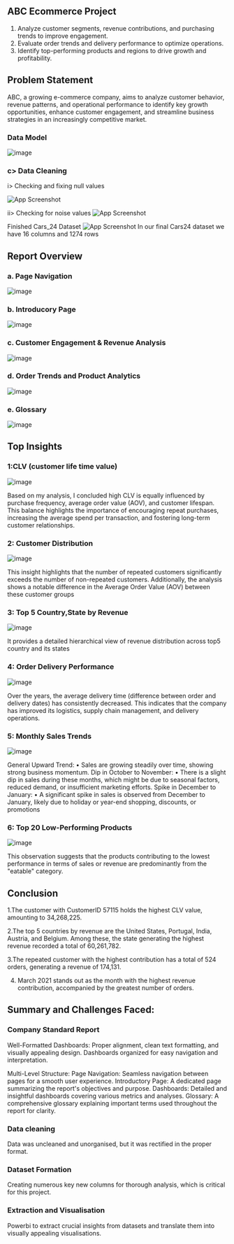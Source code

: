 
## ABC Ecommerce Project

1. Analyze customer segments, revenue contributions, and purchasing trends to improve engagement.
2. Evaluate order trends and delivery performance to optimize operations.
3. Identify top-performing products and regions to drive growth and profitability.
   
## Problem Statement

ABC, a growing e-commerce company, aims to analyze customer behavior, revenue patterns, and operational performance to identify key growth opportunities, enhance customer engagement, and streamline business strategies in an increasingly competitive market.

### Data Model

![image](https://github.com/user-attachments/assets/862001fc-3a36-4173-8601-2ddad2df0fdf)

### c> Data Cleaning

i> Checking and fixing null values

 ![App Screenshot](https://github.com/RahulB711/Cars24-Market-Insights-Uncovering-Trends-Opportunities/blob/main/Screenshot/rectification-nullvalues.png?raw=true)
 

ii> Checking for noise values
![App Screenshot](https://github.com/RahulB711/Cars24-Market-Insights-Uncovering-Trends-Opportunities/blob/main/Screenshot/noisevlues.png?raw=true)


Finished Cars_24 Dataset
 ![App Screenshot](https://github.com/RahulB711/Cars24-Market-Insights-Uncovering-Trends-Opportunities/blob/main/Screenshot/Finalizeddataset.png?raw=true)
In our final Cars24 dataset we have 16 columns and 1274 rows


















## Report Overview

### a. Page Navigation

![image](https://github.com/user-attachments/assets/4d7934cd-18b3-4989-a567-25f493ea35cd)

### b. Introducory Page

![image](https://github.com/user-attachments/assets/dba37540-cfd9-4a94-9236-85abd6b0b762)

### c. Customer Engagement & Revenue Analysis

![image](https://github.com/user-attachments/assets/d615fe65-fca3-4278-9928-61b97fcae5e1)

### d. Order Trends and Product Analytics

![image](https://github.com/user-attachments/assets/e41cef9c-9ea4-4b31-8f8f-9127d2fb4df8)

### e. Glossary

![image](https://github.com/user-attachments/assets/f415f151-9d12-4458-9fef-12e20f605d47)

## Top Insights

### 1:CLV (customer life time value)

![image](https://github.com/user-attachments/assets/38aebaf9-233c-4e30-aa93-571e606be63f)

Based on my analysis, I concluded high CLV is equally influenced by purchase frequency, average order value (AOV), and customer lifespan. This balance highlights the importance of encouraging repeat purchases, increasing the average spend per transaction, and fostering long-term customer relationships.


### 2: Customer Distribution

![image](https://github.com/user-attachments/assets/ecf8b2f7-73dd-4eed-ab79-2f44524041d5)

This insight highlights that the number of repeated customers significantly exceeds the number of non-repeated customers. Additionally, the analysis shows a notable difference in the Average Order Value (AOV) between these customer groups

### 3: Top 5 Country,State by Revenue 

![image](https://github.com/user-attachments/assets/1134ff65-6a21-44d8-8ee1-f50852f38aa0)

It provides a detailed hierarchical view of revenue distribution across top5 country and its states

 ### 4: Order Delivery Performance

![image](https://github.com/user-attachments/assets/c99afa09-fbb9-40ed-96ff-defee9cb7843)

Over the years, the average delivery time (difference between order and delivery dates) has consistently decreased.
This indicates that the company has improved its logistics, supply chain management, and delivery operations.

### 5: Monthly Sales Trends

![image](https://github.com/user-attachments/assets/6677f0c9-515d-444d-86c9-a28d59683ce5)

General Upward Trend:
•	Sales are growing steadily over time, showing strong business momentum.
Dip in October to November:
•	There is a slight dip in sales during these months, which might be due to seasonal factors, reduced demand, or insufficient marketing efforts.
Spike in December to January:
•	A significant spike in sales is observed from December to January, likely due to holiday or year-end shopping, discounts, or promotions

### 6: Top 20 Low-Performing Products

![image](https://github.com/user-attachments/assets/bc98a493-b6a3-41f6-8e07-667d97ccc534)

This observation suggests that the products contributing to the lowest performance in terms of sales or revenue are predominantly from the "eatable" category.

## Conclusion

1.The customer with CustomerID 57115 holds the highest CLV value, amounting to 34,268,225.

2.The top 5 countries by revenue are the United States, Portugal, India, Austria, and Belgium. Among these, the state generating the highest revenue recorded a total of 60,261,782.

3.The repeated customer with the highest contribution has a total of 524 orders, generating a revenue of 174,131.

4. March 2021 stands out as the month with the highest revenue contribution, accompanied by the greatest number of orders.


## Summary and Challenges Faced:

### Company Standard Report

Well-Formatted Dashboards:
Proper alignment, clean text formatting, and visually appealing design.
Dashboards organized for easy navigation and interpretation.

Multi-Level Structure:
Page Navigation: Seamless navigation between pages for a smooth user experience.
Introductory Page: A dedicated page summarizing the report's objectives and purpose.
Dashboards: Detailed and insightful dashboards covering various metrics and analyses.
Glossary: A comprehensive glossary explaining important terms used throughout the report for clarity.

### Data cleaning

Data was uncleaned and unorganised, but it was rectified in the proper format.

### Dataset Formation

Creating numerous key new columns for thorough analysis, which is critical for this project. 

### Extraction and Visualisation

Powerbi to extract crucial insights from datasets and translate them into visually appealing 
visualisations.


